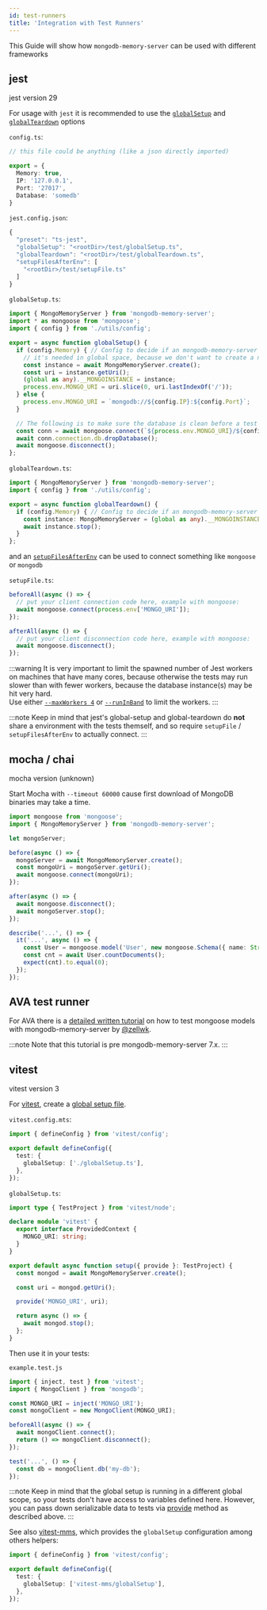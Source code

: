 ```yaml
---
id: test-runners
title: 'Integration with Test Runners'
---
```


This Guide will show how `mongodb-memory-server` can be used with different frameworks

## jest

<span class="badge badge--secondary">jest version 29</span>

For usage with `jest` it is recommended to use the [`globalSetup`](https://jestjs.io/docs/en/configuration#globalsetup-string) and [`globalTeardown`](https://jestjs.io/docs/en/configuration#globalteardown-string) options

`config.ts`:

```ts
// this file could be anything (like a json directly imported)

export = {
  Memory: true,
  IP: '127.0.0.1',
  Port: '27017',
  Database: 'somedb'
}
```

`jest.config.json`:

```ts
{
  "preset": "ts-jest",
  "globalSetup": "<rootDir>/test/globalSetup.ts",
  "globalTeardown": "<rootDir>/test/globalTeardown.ts",
  "setupFilesAfterEnv": [
    "<rootDir>/test/setupFile.ts"
  ]
}

```

`globalSetup.ts`:

```ts
import { MongoMemoryServer } from 'mongodb-memory-server';
import * as mongoose from 'mongoose';
import { config } from './utils/config';

export = async function globalSetup() {
  if (config.Memory) { // Config to decide if an mongodb-memory-server instance should be used
    // it's needed in global space, because we don't want to create a new instance every test-suite
    const instance = await MongoMemoryServer.create();
    const uri = instance.getUri();
    (global as any).__MONGOINSTANCE = instance;
    process.env.MONGO_URI = uri.slice(0, uri.lastIndexOf('/'));
  } else {
    process.env.MONGO_URI = `mongodb://${config.IP}:${config.Port}`;
  }

  // The following is to make sure the database is clean before a test suite starts
  const conn = await mongoose.connect(`${process.env.MONGO_URI}/${config.Database}`);
  await conn.connection.db.dropDatabase();
  await mongoose.disconnect();
};

```

`globalTeardown.ts`:

```ts
import { MongoMemoryServer } from 'mongodb-memory-server';
import { config } from './utils/config';

export = async function globalTeardown() {
  if (config.Memory) { // Config to decide if an mongodb-memory-server instance should be used
    const instance: MongoMemoryServer = (global as any).__MONGOINSTANCE;
    await instance.stop();
  }
};
```

and an [`setupFilesAfterEnv`](https://jestjs.io/docs/en/configuration#setupfilesafterenv-array) can be used to connect something like `mongoose` or `mongodb`

`setupFile.ts`:

```ts
beforeAll(async () => {
  // put your client connection code here, example with mongoose:
  await mongoose.connect(process.env['MONGO_URI']);
});

afterAll(async () => {
  // put your client disconnection code here, example with mongoose:
  await mongoose.disconnect();
});
```

:::warning
It is very important to limit the spawned number of Jest workers on machines that have many cores, because otherwise the tests may run slower than with fewer workers, because the database instance(s) may be hit very hard.  
Use either [`--maxWorkers 4`](https://jestjs.io/docs/configuration#maxworkers-number--string) or [`--runInBand`](https://jestjs.io/docs/cli#--runinband) to limit the workers.
:::

:::note
Keep in mind that jest's global-setup and global-teardown do **not** share a environment with the tests themself, and so require `setupFile` / `setupFilesAfterEnv` to actually connect.
:::

## mocha / chai

<span class="badge badge--secondary">mocha version (unknown)</span>

Start Mocha with `--timeout 60000` cause first download of MongoDB binaries may take a time.

```ts
import mongoose from 'mongoose';
import { MongoMemoryServer } from 'mongodb-memory-server';

let mongoServer;

before(async () => {
  mongoServer = await MongoMemoryServer.create();
  const mongoUri = mongoServer.getUri();
  await mongoose.connect(mongoUri);
});

after(async () => {
  await mongoose.disconnect();
  await mongoServer.stop();
});

describe('...', () => {
  it('...', async () => {
    const User = mongoose.model('User', new mongoose.Schema({ name: String }));
    const cnt = await User.countDocuments();
    expect(cnt).to.equal(0);
  });
});
```

## AVA test runner

For AVA there is a [detailed written tutorial](https://github.com/zellwk/ava/blob/8b7ccba1d80258b272ae7cae6ba4967cd1c13030/docs/recipes/endpoint-testing-with-mongoose.md) on how to test mongoose models with mongodb-memory-server by [@zellwk](https://github.com/zellwk).

:::note
Note that this tutorial is pre mongodb-memory-server 7.x.
:::

## vitest

<span class="badge badge--secondary">vitest version 3</span>

For [vitest](https://vitest.dev/), create a [global setup file](https://vitest.dev/config/#globalsetup).

`vitest.config.mts`:

```ts
import { defineConfig } from 'vitest/config';

export default defineConfig({
  test: {
    globalSetup: ['./globalSetup.ts'],
  },
});
```

`globalSetup.ts`:

```ts
import type { TestProject } from 'vitest/node';

declare module 'vitest' {
  export interface ProvidedContext {
    MONGO_URI: string;
  }
}

export default async function setup({ provide }: TestProject) {
  const mongod = await MongoMemoryServer.create();

  const uri = mongod.getUri();

  provide('MONGO_URI', uri);

  return async () => {
    await mongod.stop();
  };
}
```

Then use it in your tests:

`example.test.js`

```ts
import { inject, test } from 'vitest';
import { MongoClient } from 'mongodb';

const MONGO_URI = inject('MONGO_URI');
const mongoClient = new MongoClient(MONGO_URI);

beforeAll(async () => {
  await mongoClient.connect();
  return () => mongoClient.disconnect();
});

test('...', () => {
  const db = mongoClient.db('my-db');
});
```

:::note
Keep in mind that the global setup is running in a different global scope, so your tests don't have access to variables defined here. However, you can pass down serializable data to tests via [provide](https://vitest.dev/config/#provide) method as described above.
:::

See also [vitest-mms](https://github.com/danielpza/vitest-mms), which provides the `globalSetup` configuration among others helpers:

```ts
import { defineConfig } from 'vitest/config';

export default defineConfig({
  test: {
    globalSetup: ['vitest-mms/globalSetup'],
  },
});
```
